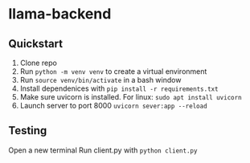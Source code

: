 # llama-backend


## Quickstart
1. Clone repo
2. Run `python -m venv venv` to create a virtual environment
2. Run `source venv/bin/activate` in a bash window
3. Install dependenices with `pip install -r requirements.txt`
4. Make sure uvicorn is installed. For linux: `sudo apt install uvicorn`
4. Launch server to port 8000 `uvicorn sever:app --reload`

## Testing
Open a new terminal
Run client.py with `python client.py`